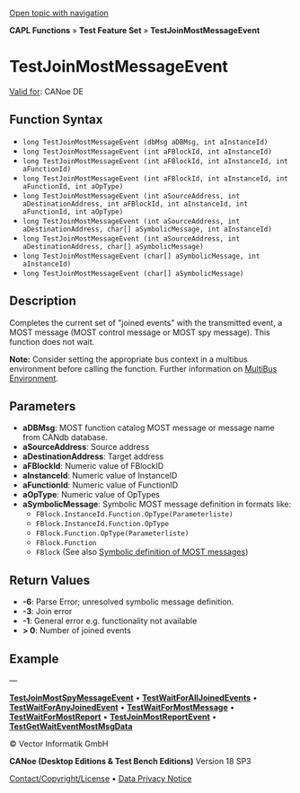 [Open topic with navigation](../../../../../CANoeDEFamily.htm#Topics/CAPLFunctions/Test/Functions/CAPLfunctionTestJoinMostMessageEvent.md)

**CAPL Functions** » **Test Feature Set** » **TestJoinMostMessageEvent**

# TestJoinMostMessageEvent

[Valid for](../../../Shared/FeatureAvailability.md): CANoe DE

## Function Syntax

- `long TestJoinMostMessageEvent (dbMsg aDBMsg, int aInstanceId)`
- `long TestJoinMostMessageEvent (int aFBlockId, int aInstanceId)`
- `long TestJoinMostMessageEvent (int aFBlockId, int aInstanceId, int aFunctionId)`
- `long TestJoinMostMessageEvent (int aFBlockId, int aInstanceId, int aFunctionId, int aOpType)`
- `long TestJoinMostMessageEvent (int aSourceAddress, int aDestinationAddress, int aFBlockId, int aInstanceId, int aFunctionId, int aOpType)`
- `long TestJoinMostMessageEvent (int aSourceAddress, int aDestinationAddress, char[] aSymbolicMessage, int aInstanceId)`
- `long TestJoinMostMessageEvent (int aSourceAddress, int aDestinationAddress, char[] aSymbolicMessage)`
- `long TestJoinMostMessageEvent (char[] aSymbolicMessage, int aInstanceId)`
- `long TestJoinMostMessageEvent (char[] aSymbolicMessage)`

## Description

Completes the current set of "joined events" with the transmitted event, a MOST message (MOST control message or MOST spy message). This function does not wait.

**Note:** Consider setting the appropriate bus context in a multibus environment before calling the function. Further information on [MultiBus Environment](../../../Shared/CAPL/General/TestMultiBusEnvironment.md).

## Parameters

- **aDBMsg**: MOST function catalog MOST message or message name from CANdb database.
- **aSourceAddress**: Source address
- **aDestinationAddress**: Target address
- **aFBlockId**: Numeric value of FBlockID
- **aInstanceId**: Numeric value of InstanceID
- **aFunctionId**: Numeric value of FunctionID
- **aOpType**: Numeric value of OpTypes
- **aSymbolicMessage**: Symbolic MOST message definition in formats like:
  - `FBlock.InstanceId.Function.OpType(Parameterliste)`
  - `FBlock.InstanceId.Function.OpType`
  - `FBlock.Function.OpType(Parameterliste)`
  - `FBlock.Function`
  - `FBlock`
  (See also [Symbolic definition of MOST messages](../CAPLfunctionsTFSSymbolicMessageDefinition.md))

## Return Values

- **-6**: Parse Error; unresolved symbolic message definition.
- **-3**: Join error
- **-1**: General error e.g. functionality not available
- **> 0**: Number of joined events

## Example

—

[**TestJoinMostSpyMessageEvent**](CAPLfunctionTestJoinMostSpyMessageEvent.md) • [**TestWaitForAllJoinedEvents**](CAPLfunctionTestWaitForAllJoinedEvents.md) • [**TestWaitForAnyJoinedEvent**](CAPLfunctionTestWaitForAnyJoinedEvent.md) • [**TestWaitForMostMessage**](CAPLfunctionTestWaitForMostMessage.md) • [**TestWaitForMostReport**](CAPLfunctionTestWaitForMostReport.md) • [**TestJoinMostReportEvent**](CAPLfunctionTestJoinMostReportEvent.md) • [**TestGetWaitEventMostMsgData**](CAPLfunctionTestGetWaitEventMostMsgData.md)

© Vector Informatik GmbH

**CANoe (Desktop Editions & Test Bench Editions)** Version 18 SP3

[Contact/Copyright/License](../../../Shared/ContactCopyrightLicense.md) • [Data Privacy Notice](https://www.vector.com/int/en/company/get-info/privacy-policy/)
